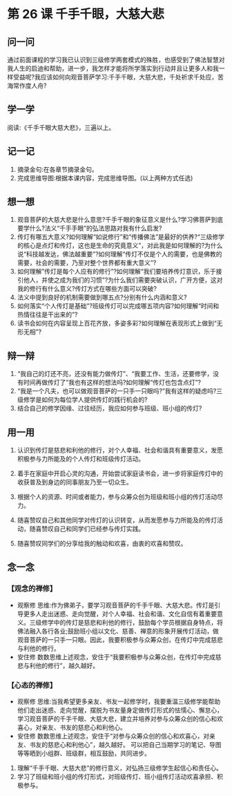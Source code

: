 
# 第 26 课 千手千眼，大慈大悲

## 问一问

通过前面课程的学习我已认识到三级修学两套模式的殊胜，也感受到了佛法智慧对我人生的启迪和帮助，进一步，我怎样才能将所学落实到行动并且让更多人和我一样受益呢?我应该如何向观音菩萨学习:千手千眼，大慈大悲，千处祈求千处应，苦海常作度人舟?

## 学一学

阅读:《千手千眼大慈大悲》，三遍以上。

## 记一记

1. 摘录金句:在各章节摘录金句。
2. 完成思维导图:根据本课内容，完成思维导图。(以上两种方式任选)

## 想一想

1. 观音菩萨的大慈大悲是什么意思?千手千眼的象征意义是什么?学习佛菩萨到底要学什么?法义“千手手眼”的弘法思路对我有什么启发?
2. 传灯有哪五大意义?如何理解“如说修行”和“传播佛法”是最好的供养?“三级修学的核心是点灯和传灯，这也是生命的究竟意义”，对此我是如何理解的?为什么说“科技越发达，佛法越重要”?如何理解“传灯不仅是个人的需要，也是佛教的需要，社会的需要，乃至对整个世界都有重大意义”?
3. 如何理解”传灯是每个人应有的修行”?如何理解“我们要培养传灯意识，乐于接引他人，并使之成为我们的习惯”?为什么我们需要突破认识，广开方便，这对我的修行有什么意义?传灯方式在哪些方面可以突破?
4. 法义中提到良好的机制需要做到哪五点?分别有什么内涵和意义?
5. 如何落实“个人传灯是基础”?班级传灯可以完成哪五项内容?如何理解“时间和热情往往是干出来的”?
6. 读书会如何在内容呈现上百花齐放，多姿多彩?如何理解在表现形式上做到“无形无相”?

## 辩一辩

1. “我自己的灯还不亮，还没有能力做传灯”、“我要工作、生活，还要修学，没有时间再做传灯了”我也有这样的想法吗?如何理解“传灯也包含点灯”?
2. “我是一个凡夫，也可以做观音菩萨的一只手一只眼吗?”我有这样的疑虑吗?三级修学是如何为每位学人提供传灯的践行机会的?
3. 结合自己的修学因缘、过往经历，我应如何参与班级、班小组的传灯?

## 用一用

1. 认识到传灯是慈悲和利他的修行，对个人幸福、社会和谐具有重要意义，发愿积极参与力所能及的个人传灯和班级传灯活动。
2. 着手在家庭中开启心灵的沟通，开始尝试家庭读书会，进一步将家庭传灯中的收获普及到身边的同事朋友乃至一切众生。
3. 根据个人的资源、时间或者能力，参与众筹众创为班级和班小组的传灯活动尽力。

4. 随喜赞叹自己和其他同学对传灯的认识转变，从而发愿参与力所能及的传灯活动，随喜赞叹自己和同学们已经参与传灯实践。
5. 随喜赞叹同学们的分享给我的触动和欢喜，由衷的欢喜和赞叹。

## 念一念

### 【观念的禅修】

  - 观察修
    思维:作为佛弟子，要学习观音菩萨的千手千眼、大慈大悲。传灯是引导更多人走出迷惑、走向觉醒，对个人幸福、社会和谐、文化自信有着重要意义。三级修学中的传灯是慈悲和利他的修行，鼓励每个学员根据自身特点，将佛法融入各行各业;鼓励班小组以文化、慈善、禅意的形象开展传灯活动，做观音菩萨的一只手一只眼。因此，我要积极参与众筹众创，在传灯中完成慈悲与利他的修行。
  - 安住修
    数数思维上述观念，安住于“我要积极参与众筹众创，在传灯中完成慈悲与利他的修行”，越久越好。

### 【心态的禅修】

  - 观察修
    思维:当我希望更多亲友、书友一起修学时，我要重温三级修学能帮助他们走出迷惑、走向觉醒，摆脱为书友量身定做传灯形式的怯懦心、懈怠心，学习观音菩萨的千手千眼、大慈大悲，建立并培养对参与众筹众创的信心和欢喜心，对亲友、书友的慈悲心和利他心。
  - 安住修
    数数思维上述观念，安住于“对参与众筹众创的信心和欢喜心，对亲友、书友的慈悲心和利他心”，越久越好。
    可以把自己当期学习的笔记、导图等等晒到小组群、班级群，相互鼓励，共同进步。

1. 理解“千手千眼、大慈大悲”的修行意义，对弘扬三级修学生起信心和责任心。
2. 学习了班级和班小组的传灯形式，对班级传灯、班小组传灯活动欢喜承担、积极参与。
